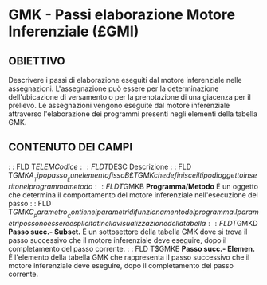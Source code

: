 # GMK - Passi elaborazione Motore Inferenziale (£GMI)
## OBIETTIVO
Descrivere i passi di elaborazione eseguiti dal motore inferenziale nelle assegnazioni.
L'assegnazione può essere per la determinazione dell'ubicazione di versamento o per la prenotazione di una giacenza per il prelievo.
Le assegnazioni vengono eseguite dal motore inferenziale attraverso l'elaborazione dei programmi presenti negli elementi della tabella GMK.
## CONTENUTO DEI CAMPI
 :  : FLD T$ELEM Codice
 :  : FLD T$DESC Descrizione
 :  : FLD T$GMKA __Tipo passo__
È un elemento fisso B£TGMK che definisce il tipo di oggetto inserito nel programma metodo
 :  : FLD T$GMKB __Programma/Metodo__
È un oggetto che determina il comportamento del motore inferenziale nell'esecuzione del passo
 :  : FLD T$GMKC __Parametro__
Contiene i parametri di funzionamento del programma. I parametri possono essere esplicitati nella visualizzazione della tabella
 :  : FLD T$GMKD __Passo succ.- Subset.__
È un sottosettore della tabella GMK dove si trova il passo successivo che il motore inferenziale deve eseguire, dopo il completamento del passo corrente.
 :  : FLD T$GMKE __Passo succ.- Elemen.__
È l'elemento della tabella GMK che rappresenta il passo successivo che il motore inferenziale deve eseguire, dopo il completamento del passo corrente.
